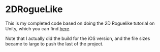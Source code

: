 # 2DRogueLike

This is my completed code based on doing the 2D Roguelike tutorial on Unity, which you can find [here](https://unity3d.com/learn/tutorials/projects/2d-roguelike-tutorial).

Note that I actually did the build for the iOS version, and the file sizes became to large to push the last of the project. 
